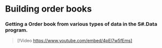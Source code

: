 # Building order books

### Getting a Order book from various types of data in the S\#.Data program.

> [!Video https://www.youtube.com/embed/4pEl7w5fEms]
